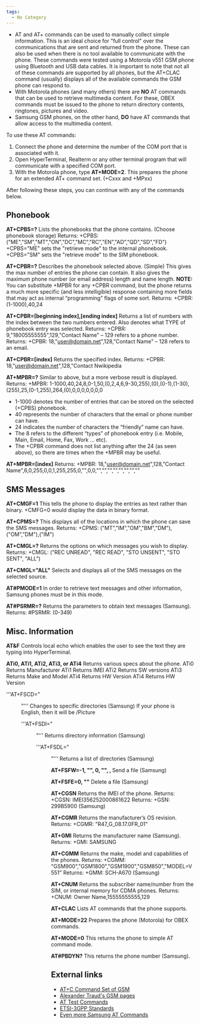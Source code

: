 ```yaml
---
tags:
  - No Category
---
```

- AT and AT+ commands can be used to manually collect simple
  information. This is an ideal choice for "full control" over the
  communications that are sent and returned from the phone. These can
  also be used when there is no tool available to communicate with the
  phone. These commands were tested using a Motorola v551 GSM phone
  using Bluetooth and USB data cables. It is important to note that not
  all of these commands are supported by all phones, but the AT+CLAC
  command (usually) displays all of the available commands the GSM phone
  can respond to.
- With Motorola phones (and many others) there are **NO** AT commands
  that can be used to retrieve multimedia content. For these, OBEX
  commands must be issued to the phone to return directory contents,
  ringtones, pictures and video.
- Samsung GSM phones, on the other hand, **DO** have AT commands that
  allow access to the multimedia content.


To use these AT commands:

1.  Connect the phone and determine the number of the COM port that is
    associated with it.
2.  Open HyperTerminal, Realterm or any other terminal program that will
    communicate with a specified COM port.
3.  With the Motorola phone, type **AT+MODE=2**. This prepares the phone
    for an extended AT+ command set. (+Cxxx and +MPxx)


After following these steps, you can continue with any of the commands
below.

## Phonebook

**AT+CPBS=?**
Lists the phonebooks that the phone contains. (Choose phonebook
storage)
Returns: +CPBS:
("ME","SM","MT","ON","DC","MC","RC","EN","AD","QD","SD","FD")
+CPBS="ME" sets the "retrieve mode" to the internal phonebook.
+CPBS="SM" sets the "retrieve mode" to the SIM phonebook.

**AT+CPBR=?**
Describes the phonebook selected above. (Simple) This gives the max
number of entries the phone can contain. It also gives the maximum phone
number (or email address) length and name length.
**NOTE:** You can substitute +MPBR for any +CPBR command, but the phone
returns a much more specific (and less intelligible) response containing
more fields that may act as internal “programming” flags of some sort.
Returns: +CPBR: (1-1000),40,24

**AT+CPBR=\[beginning index\],\[ending index\]**
Returns a list of numbers with the index between the two numbers
entered. Also denotes what TYPE of phonebook entry was selected.
Returns: +CPBR: 9,"18005555555",129,"Contact Name" – 129 refers to a
phone number.
Returns: +CPBR: 18,"user@domain.net",128,"Contact Name" – 128 refers to
an email.

**AT+CPBR=\[index\]**
Returns the specified index.
Returns: +CPBR: 18,"user@domain.net",128,"Contact Nwikipedia

**AT+MPBR=?**
Similar to above, but a more verbose result is displayed.
Returns: +MPBR:
1-1000,40,24,8,0-1,50,(0,2,4,6,9-30,255),(0),(0-1),(1-30),(255),25,(0-1,255),264,(0),0,0,0,0,0,0,0

- 1-1000 denotes the number of entries that can be stored on the
  selected (+CPBS) phonebook.
- 40 represents the number of characters that the email or phone number
  can have.
- 24 indicates the number of characters the “friendly” name can have.
- The 8 refers to the different “types” of phonebook entry (i.e. Mobile,
  Main, Email, Home, Fax, Work … etc).
- The +CPBR command does not list anything after the 24 (as seen above),
  so there are times when the +MPBR may be useful.

**AT+MPBR=\[index\]**
Returns: +MPBR: 18,"user@domain.net",128,"Contact
Name",6,0,255,0,0,1,255,255,0,"",0,0,"","","","","","","",""

## SMS Messages

**AT+CMGF=1**
This tells the phone to display the entries as text rather than binary.
+CMFG=0 would display the data in binary format.

**AT+CPMS=?**
This displays all of the locations in which the phone can save the SMS
messages.
Returns: +CPMS: ("MT","IM","OM","BM","DM"),("OM","DM"),("IM")

**AT+CMGL=?**
Returns the options on which messages you wish to display.
Returns: +CMGL: ("REC UNREAD", "REC READ", "STO UNSENT", "STO SENT",
"ALL")

**AT+CMGL="ALL"**
Selects and displays all of the SMS messages on the selected source.

**AT#PMODE=1**
In order to retrieve text messages and other information, Samsung phones
must be in this mode.

**AT#PSRMR=?**
Returns the parameters to obtain text messages (Samsung).
Returns: \#PSRMR: (0-349)

## Misc. Information

**AT&F**
Controls local echo which enables the user to see the text they are
typing into HyperTerminal.

**ATi0, ATi1, ATi2, ATi3, or ATi4**
Returns various specs about the phone.
ATi0 Returns Manufacturer
ATi1 Returns IMEI
ATi2 Returns SW versions
ATi3 Returns Make and Model
ATi4 Returns HW Version
ATi4 Returns HW Version

'''AT+FSCD="

<DIR>

"'''
Changes to specific directories (Samsung)
If your phone is English, then it will be /Picture

'''AT+FSDI="

<DIR>

"'''
Returns directory information (Samsung)

'''AT+FSDL="

<DIR>

"'''
Returns a list of directories (Samsung)

**AT+FSFW=-1, "<FILENAME>", 0, "", <LEN>, <CRC>**
Send a file (Samsung)

**AT+FSFE=0, "<FILENAME>"**
Delete a file (Samsung)

**AT+CGSN**
Returns the IMEI of the phone.
Returns: +CGSN: IMEI356252000861622
Returns: +GSN: 299B5900 (Samsung)

**AT+CGMR**
Returns the manufacturer’s OS revision.
Returns: +CGMR: "R47_G_08.17.0FR_01"

**AT+GMI**
Returns the manufacturer name (Samsung).
Returns: +GMI: SAMSUNG

**AT+CGMM**
Returns the make, model and capabilities of the phones.
Returns: +CGMM: "GSM900","GSM1800","GSM1900","GSM850","MODEL=V551"
Returns: +GMM: SCH-A670 (Samsung)

**AT+CNUM**
Returns the subscriber name/number from the SIM, or internal memory for
CDMA phones.
Returns: +CNUM: Owner Name,15555555555,129

**AT+CLAC**
Lists AT commands that the phone supports.

**AT+MODE=22**
Prepares the phone (Motorola) for OBEX commands.

**AT+MODE=0**
This returns the phone to simple AT command mode.

**AT#PBDYN?**
This returns the phone number (Samsung).

## External links

* [AT+C Command Set of GSM](http://gatling.ikk.sztaki.hu/~kissg/gsm/index.html)
* [Alexander Traud's GSM pages](http://www.traud.de/gsm/atex.htm)
* [AT Test Commands](http://www.anotherurl.com/library/at_test.htm)
* [ETSI-3GPP Standards](http://webapp.etsi.org/key/key.asp?GSMSpecPart1=27&GSMSpecPart2=007)
* [Even more Samsung AT Commands](http://gatling.ikk.sztaki.hu/~kissg/gsm/atscan/unprocessed/SamsungS105v1_6h.txt)

